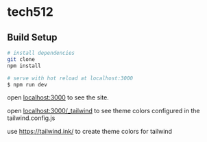# tech512

## Build Setup

```bash
# install dependencies
git clone 
npm install

# serve with hot reload at localhost:3000
$ npm run dev


```
open [localhost:3000](localhost:3000) to see the site.

open [localhost:3000/_tailwind](localhost:3000/_tailwind) to see theme colors configured in the tailwind.config.js


use
https://tailwind.ink/
to create theme colors for tailwind